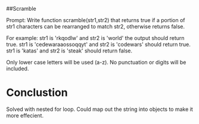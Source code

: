 ##Scramble

Prompt: Write function scramble(str1,str2) that returns true if a portion of str1 characters can be rearranged to match str2, otherwise returns false.

For example:
str1 is 'rkqodlw' and str2 is 'world' the output should return true.
str1 is 'cedewaraaossoqqyt' and str2 is 'codewars' should return true.
str1 is 'katas' and str2 is 'steak' should return false.

Only lower case letters will be used (a-z). No punctuation or digits will be included.

# Conclustion
Solved with nested for loop. Could map out the string into objects to make it more effecient. 